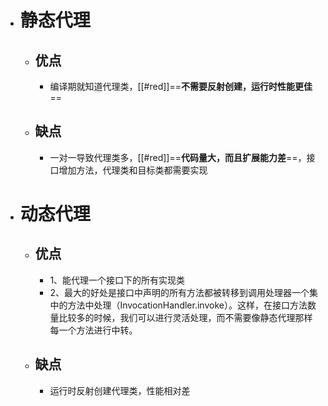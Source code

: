 - # 静态代理
	- ## 优点
		- 编译期就知道代理类，[[#red]]==**不需要反射创建，运行时性能更佳**==
	- ## 缺点
		- 一对一导致代理类多，[[#red]]==**代码量大，而且扩展能力差**==，接口增加方法，代理类和目标类都需要实现
- # 动态代理
	- ## 优点
		- 1、能代理一个接口下的所有实现类
		- 2、最大的好处是接口中声明的所有方法都被转移到调用处理器一个集中的方法中处理（InvocationHandler.invoke）。这样，在接口方法数量比较多的时候，我们可以进行灵活处理，而不需要像静态代理那样每一个方法进行中转。
	- ## 缺点
		- 运行时反射创建代理类，性能相对差